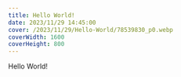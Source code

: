 ```yaml
---
title: Hello World!
date: 2023/11/29 14:45:00
cover: /2023/11/29/Hello-World/78539830_p0.webp
coverWidth: 1600
coverHeight: 800
---
```



Hello World!